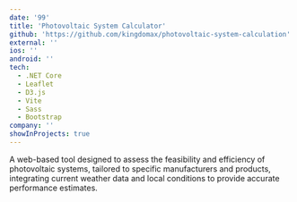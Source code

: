 ```yaml
---
date: '99'
title: 'Photovoltaic System Calculator'
github: 'https://github.com/kingdomax/photovoltaic-system-calculation'
external: ''
ios: ''
android: ''
tech:
  - .NET Core
  - Leaflet
  - D3.js
  - Vite
  - Sass
  - Bootstrap
company: ''
showInProjects: true
---
```


​A web-based tool designed to assess the feasibility and efficiency of photovoltaic systems, tailored to specific manufacturers and products, integrating current weather data and local conditions to provide accurate performance estimates.

